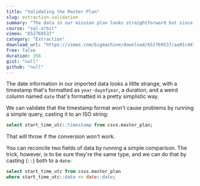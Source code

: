 ```yaml
---
title: "Validating the Master Plan"
slug: extraction-validation
summary: "The data in our mission plan looks straightforward but since it's a plan that is based on dates, we need to jump right into validating those dates. Thankfully for us, Postgres is outstanding at date and time functionality!"
course: "sql-orbit"
vimeo: "652769537"
category: "Extraction"
download_url: "https://vimeo.com/bigmachine/download/652769537/aa91c46700"
free: false
duration: 356
gist: "null"
github: "null"
---
```


The date information in our imported data looks a little strange, with a timestamp that's formatted as `year-dayofyear`, a duration, and a weird column named `date` that's formatted in a pretty simplistic way.

We can validate that the timestamp format won't cause problems by running a simple query, casting it to an ISO string:

```sql
select start_time_utc::timestamp from csvs.master_plan;
```

That will throw if the conversion won't work.

You can reconcile two fields of data by running a simple comparison. The trick, however, is to be sure they're the same type, and we can do that by casting (`::`) both to a `date`:

```sql
select start_time_utc from csvs.master_plan
where start_time_utc::date <> date::date;
```
